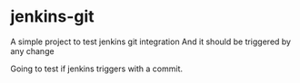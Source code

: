 # jenkins-git

A simple project to test jenkins git integration
And it should be triggered by any change

Going to test if jenkins triggers with a commit.
